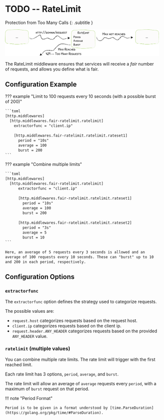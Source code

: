 # TODO -- RateLimit

Protection from Too Many Calls
{: .subtitle }

![RateLimit](../assets/img/middleware/ratelimit.png)

The RateLimit middleware ensures that services will receive a _fair_ number of requests, and allows you define what is fair.

## Configuration Example

??? example "Limit to 100 requests every 10 seconds (with a possible burst of 200)"
    
    ```toml
    [http.middlewares]
      [http.middlewares.fair-ratelimit.ratelimit]
        extractorfunc = "client.ip"
        
        [http.middlewares.fair-ratelimit.ratelimit.rateset1]
          period = "10s"
          average = 100
          burst = 200
    ```

??? example "Combine multiple limits"
    
    ```toml
    [http.middlewares]
      [http.middlewares.fair-ratelimit.ratelimit]
          extractorfunc = "client.ip"
    
          [http.middlewares.fair-ratelimit.ratelimit.rateset1]
            period = "10s"
            average = 100
            burst = 200
    
          [http.middlewares.fair-ratelimit.ratelimit.rateset2]
            period = "3s"
            average = 5
            burst = 10
    ```
    
    Here, an average of 5 requests every 3 seconds is allowed and an average of 100 requests every 10 seconds. These can "burst" up to 10 and 200 in each period, respectively. 

## Configuration Options

### `extractorfunc`
 
The `extractorfunc` option defines the strategy used to categorize requests.

The possible values are:

- `request.host` categorizes requests based on the request host.
- `client.ip` categorizes requests based on the client ip.
- `request.header.ANY_HEADER` categorizes requests based on the provided `ANY_HEADER` value.

### `ratelimit` (multiple values)

You can combine multiple rate limits. 
The rate limit will trigger with the first reached limit.

Each rate limit has 3 options, `period`, `average`, and `burst`.

The rate limit will allow an average of `average` requests every `period`, with a maximum of `burst` request on that period.

!!! note "Period Format"

    Period is to be given in a format understood by [time.ParseDuration](https://golang.org/pkg/time/#ParseDuration).
